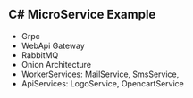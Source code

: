 ## C# MicroService Example

- Grpc
- WebApi Gateway
- RabbitMQ
- Onion Architecture
- WorkerServices: MailService, SmsService, 
- ApiServices: LogoService, OpencartService